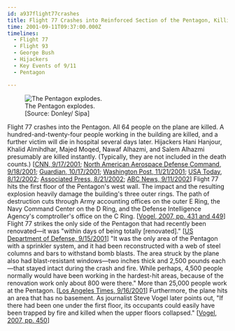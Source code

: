 ```yaml
---
id: a937flight77crashes
title: Flight 77 Crashes into Reinforced Section of the Pentagon, Killing 189
time: 2001-09-11T09:37:00.000Z
timelines:
  - Flight 77
  - Flight 93
  - George Bush
  - Hijackers
  - Key Events of 9/11
  - Pentagon

---
```


<figure class="image">
  <img alt="The Pentagon explodes." src="http://cdn.historycommons.org/images/events/318_pentagon_explosion.jpg" />
  <figcaption>The Pentagon explodes.<br>[Source: Donley/ Sipa]</figcaption>
</figure>

Flight 77 crashes into the Pentagon. All 64 people on the plane are killed. A hundred-and-twenty-four people working in the building are killed, and a further victim will die in hospital several days later. Hijackers Hani Hanjour, Khalid Almihdhar, Majed Moqed, Nawaf Alhazmi, and Salem Alhazmi presumably are killed instantly. (Typically, they are not included in the death counts.) [[CNN, 9/17/2001][1]; [North American Aerospace Defense Command, 9/18/2001][2]; [Guardian, 10/17/2001][3]; [Washington Post, 11/21/2001][4]; [USA Today, 8/12/2002][5]; [Associated Press, 8/21/2002][6]; [ABC News, 9/11/2002][7]] Flight 77 hits the first floor of the Pentagon's west wall. The impact and the resulting explosion heavily damage the building's three outer rings. The path of destruction cuts through Army accounting offices on the outer E Ring, the Navy Command Center on the D Ring, and the Defense Intelligence Agency's comptroller's office on the C Ring. [[Vogel, 2007, pp. 431 and 449][8]] Flight 77 strikes the only side of the Pentagon that had recently been renovated—it was "within days of being totally [renovated]." [[US Department of Defense, 9/15/2001][9]] "It was the only area of the Pentagon with a sprinkler system, and it had been reconstructed with a web of steel columns and bars to withstand bomb blasts. The area struck by the plane also had blast-resistant windows—two inches thick and 2,500 pounds each—that stayed intact during the crash and fire. While perhaps, 4,500 people normally would have been working in the hardest-hit areas, because of the renovation work only about 800 were there." More than 25,000 people work at the Pentagon. [[Los Angeles Times, 9/16/2001][10]] Furthermore, the plane hits an area that has no basement. As journalist Steve Vogel later points out, "If there had been one under the first floor, its occupants could easily have been trapped by fire and killed when the upper floors collapsed." [[Vogel, 2007, pp. 450][8]]

[1]: http://www.cnn.com/2001/US/09/16/inv.hijack.warning/
[2]: https://web.archive.org/web/20030809155434/http:/www.norad.mil/index.cfm?fuseaction=home.news_rel_09_18_01
[3]: https://www.theguardian.com/world/2001/oct/17/september11.usa
[4]: https://www.washingtonpost.com/archive/local/2001/11/21/remains-unidentified-for-5-pentagon-victims/008a8e0f-2612-4b34-bc6d-2adbf1c16b46/?utm_term=.576e8700f64f
[5]: https://usatoday30.usatoday.com/news/sept11/2002-08-12-clearskies_x.htm
[6]: https://web.archive.org/web/20021002112814/http://www.gomemphis.com/mca/america_at_war/article/0,1426,MCA_945_1340414,00.html
[7]: https://911research.wtc7.net/cache/pentagon/attack/abcnews091102_jenningsinterviews.html
[8]: https://www.amazon.com/Pentagon-History-Steve-Vogel/dp/1400063035
[9]: https://web.archive.org/web/20061002065445/http://www.defenselink.mil/transcripts/transcript.aspx?transcriptid=1636
[10]: https://web.archive.org/web/20030402193247/http://www.latimes.com/news/nationworld/nation/la-091601pentagon,0,2818328.story
